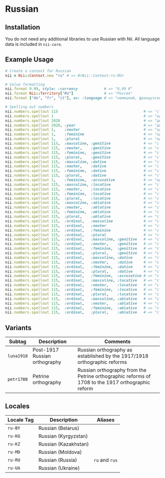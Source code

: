 <!-- This file has been generated. Source: languages/_template.md.erb -->

# Russian

## Installation

You do not need any additional libraries to use Russian with Nii.
All language data is included in `nii-core`.

## Example Usage

``` ruby
# Create a context for Russian
nii = Nii::Context.new "ru" # => #<Nii::Context:ru-RU>

# Value formatting
nii.format 9.99, style: :currency            # => "9,99 ₽"
nii.format Nii::Territory["RU"]              # => "Россия"
nii.format ["de", "fr", "it"], as: :language # => "немецкий, французский и итальянский"

# Spelling out numbers
nii.numbers.spellout 115                                       # => "сто пятнадцать"
nii.numbers.spellout 1                                         # => "один"
nii.numbers.spellout 2020                                      # => "две  двадцать"
nii.numbers.spellout 2020, :year                               # => "две тысячи двадцатого"
nii.numbers.spellout 1,    :neuter                             # => "одно"
nii.numbers.spellout 1,    :feminine                           # => "одна"
nii.numbers.spellout 1,    :plural                             # => "одни"
nii.numbers.spellout 115,  :masculine, :genitive               # => "ста пятнадцати"
nii.numbers.spellout 115,  :neuter,    :genitive               # => "ста пятнадцати"
nii.numbers.spellout 115,  :feminine,  :genitive               # => "ста пятнадцати"
nii.numbers.spellout 115,  :plural,    :genitive               # => "ста пятнадцати"
nii.numbers.spellout 115,  :masculine, :dative                 # => "ста пятнадцати"
nii.numbers.spellout 115,  :neuter,    :dative                 # => "ста пятнадцати"
nii.numbers.spellout 115,  :feminine,  :dative                 # => "ста пятнадцати"
nii.numbers.spellout 115,  :plural,    :dative                 # => "ста пятнадцати"
nii.numbers.spellout 1,    :feminine,  :accusative             # => "одну"
nii.numbers.spellout 115,  :masculine, :locative               # => "ста пятнадцати"
nii.numbers.spellout 115,  :neuter,    :locative               # => "ста пятнадцати"
nii.numbers.spellout 115,  :feminine,  :locative               # => "ста пятнадцати"
nii.numbers.spellout 115,  :plural,    :locative               # => "ста пятнадцати"
nii.numbers.spellout 115,  :masculine, :ablative               # => "ста пятнадцатью"
nii.numbers.spellout 115,  :neuter,    :ablative               # => "ста пятнадцатью"
nii.numbers.spellout 115,  :feminine,  :ablative               # => "ста пятнадцатью"
nii.numbers.spellout 115,  :plural,    :ablative               # => "ста пятнадцатью"
nii.numbers.spellout 115,  :ordinal,   :masculine              # => "сто пятнадцатый"
nii.numbers.spellout 115,  :ordinal,   :neuter                 # => "сто пятнадцатое"
nii.numbers.spellout 115,  :ordinal,   :feminine               # => "сто пятнадцатая"
nii.numbers.spellout 115,  :ordinal,   :plural                 # => "сто пятнадцатые"
nii.numbers.spellout 115,  :ordinal,   :masculine, :genitive   # => "сто пятнадцатого"
nii.numbers.spellout 115,  :ordinal,   :neuter,    :genitive   # => "сто пятнадцатого"
nii.numbers.spellout 115,  :ordinal,   :feminine,  :genitive   # => "сто пятнадцатой"
nii.numbers.spellout 115,  :ordinal,   :plural,    :genitive   # => "сто пятнадцатых"
nii.numbers.spellout 115,  :ordinal,   :masculine, :dative     # => "сто пятнадцатому"
nii.numbers.spellout 115,  :ordinal,   :neuter,    :dative     # => "сто пятнадцатому"
nii.numbers.spellout 115,  :ordinal,   :feminine,  :dative     # => "сто пятнадцатой"
nii.numbers.spellout 115,  :ordinal,   :plural,    :dative     # => "сто пятнадцатым"
nii.numbers.spellout 115,  :ordinal,   :feminine,  :accusative # => "сто пятнадцатую"
nii.numbers.spellout 115,  :ordinal,   :masculine, :locative   # => "сто пятнадцатом"
nii.numbers.spellout 115,  :ordinal,   :neuter,    :locative   # => "сто пятнадцатом"
nii.numbers.spellout 115,  :ordinal,   :feminine,  :locative   # => "сто пятнадцатой"
nii.numbers.spellout 115,  :ordinal,   :plural,    :locative   # => "сто пятнадцатых"
nii.numbers.spellout 115,  :ordinal,   :masculine, :ablative   # => "сто пятнадцатым"
nii.numbers.spellout 115,  :ordinal,   :neuter,    :ablative   # => "сто пятнадцатым"
nii.numbers.spellout 115,  :ordinal,   :feminine,  :ablative   # => "сто пятнадцатой"
nii.numbers.spellout 115,  :ordinal,   :plural,    :ablative   # => "сто пятнадцатыми"
```

## Variants

<table>
  <thead>
    <tr>
      <th>Subtag</th>
      <th>Description</th>
      <th>Comments</th>
    </tr>
  </thead>
  <tbody>
    <tr>
      <td><code>luna1918</code></td>
      <td>Post-1917 Russian orthography</td>
      <td>Russian orthography as established by the 1917/1918 orthographic reforms</td>
    </tr>
    <tr>
      <td><code>petr1708</code></td>
      <td>Petrine orthography</td>
      <td>Russian orthography from the Petrine orthographic reforms of 1708 to the 1917 orthographic reform</td>
    </tr>
  </tbody>
</table>

## Locales

<table>
  <thead>
    <tr>
      <th>Locale Tag</th>
      <th>Description</th>
      <th>Aliases</th>
    </tr>
  </thead>
  <tbody>
    <tr>
      <td><code>ru-BY</code></td>
      <td>Russian (Belarus)</td>
      <td></td>
    </tr>
    <tr>
      <td><code>ru-KG</code></td>
      <td>Russian (Kyrgyzstan)</td>
      <td></td>
    </tr>
    <tr>
      <td><code>ru-KZ</code></td>
      <td>Russian (Kazakhstan)</td>
      <td></td>
    </tr>
    <tr>
      <td><code>ru-MD</code></td>
      <td>Russian (Moldova)</td>
      <td></td>
    </tr>
    <tr>
      <td><code>ru-RU</code></td>
      <td>Russian (Russia)</td>
      <td><code>ru</code> and <code>rus</code></td>
    </tr>
    <tr>
      <td><code>ru-UA</code></td>
      <td>Russian (Ukraine)</td>
      <td></td>
    </tr>
  </tbody>
</table>

